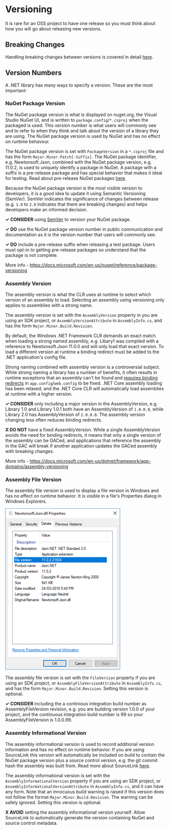 ﻿# Versioning

It is rare for an OSS project to have one release so you must think about how you will go about releasing new versions.

## Breaking Changes

Handling breaking changes between versions is covered in detail [here](./breaking-changes.md).

## Version Numbers

A .NET library has many ways to specify a version. These are the most important:

### NuGet Package Version

The NuGet package version is what is displayed on nuget.org, the Visual Studio NuGet UI, and is written to `package.config`/`*.csproj` when the packaged is used. This version number is what users will commonly see and to refer to when they think and talk about the version of a library they are using. The NuGet package version is used by NuGet and has no effect on runtime behavour.

The NuGet package version is set with `PackageVersion` in a `*.csproj` file and has the form `Major.Minor.Patch[-Suffix]`. The NuGet package identifier, e.g. Newtonsoft.Json, combined with the NuGet package version, e.g. 11.0.2, is used to uniquely identify a package in NuGet. A package with a suffix is a pre-release package and has special behavior that makes it ideal for testing. Read about pre-release NuGet packages [here](./nuget.md#prerelease).

Because the NuGet package version is the most visible version to developers, it is a good idea to update it using Semantic Versioning (SemVer). SemVer indicates the significance of changes between release (e.g. `1.0` to `2.0` indicates that there are breaking changes) and helps developers make an informed decision.

**✓ CONSIDER** using [SemVer](https://semver.org/) to version your NuGet package.

**✓ DO** use the NuGet package version number in public communication and documentation as it is the version number that users will commonly see.

**✓ DO** include a pre-release suffix when releasing a test package. Users must opt-in to getting pre-release packages so understand that the package is not complete.

More info - https://docs.microsoft.com/en-us/nuget/reference/package-versioning

### Assembly Version

The assembly version is what the CLR uses at runtime to select which version of an assembly to load. Selecting an assembly using versioning only applies to assemblies with a strong name.

The assembly version is set with the `AssemblyVersion` property in you are using an SDK project, or `AssemblyVersionAttribute` in `AssemblyInfo.cs`, and has the form `Major.Minor.Build.Revision`.

By default, the Windows .NET Framework CLR demands an exact match when loading a strong named assembly, e.g. Libary1 was compiled with a reference to Newtonsoft.Json 11.0.0 and will only load that exact version. To load a different version at runtime a binding redirect must be added to the .NET application's config file.

Strong naming combined with assembly version is a controversial subject. While strong naming a library has a number of benefits, it often results in runtime exceptions that an assembly can't be found and [requires binding redirects](https://docs.microsoft.com/en-us/dotnet/framework/configure-apps/redirect-assembly-versions) in `app.config`/`web.config` to be fixed. .NET Core assembly loading has been relaxed, and the .NET Core CLR will automatically load assemblies at runtime with a higher version.

**✓ CONSIDER** only including a major version in the AssemblyVersion, e.g. Library 1.0 and Library 1.0.1 both have an AssemblyVersion of `1.0.0.0`, while Library 2.0 has AssemblyVersion of `2.0.0.0`. The assembly version changing less often reduces binding redirects.

**X DO NOT** have a fixed AssemblyVersion. While a single AssemblyVersion avoids the need for binding redirects, it means that only a single version of the assembly can be GACed, and applications that reference the assembly in the GAC will break if another application updates the GACed assembly with breaking changes.

More info - https://docs.microsoft.com/en-us/dotnet/framework/app-domains/assembly-versioning

### Assembly File Version

The assembly file version is used to display a file version in Windows and has no effect on runtime behavior. It is visible in a file's Properties dialog in Windows Explorers.

![alt text](./images/win-properties.png "Windows Explorer")

The assembly file version is set with the `FileVersion` property if you are using an SDK project, or `AssemblyFileVersionAttribute` in `AssemblyInfo.cs`, and has the form `Major.Minor.Build.Revision`. Setting this version is optional.

**✓ CONSIDER** including the a continious integration build number as AssemblyFileVersion revision, e.g. you are building version 1.0.0 of your project, and the continuous integration build number is 99 so your AssemblyFileVersion is 1.0.0.99.

### Assembly Informational Version

The assembly informational version is used to record additional version information and has no effect on runtime behavior. If you are using SourceLink this version will automatically be included on build to contain the NuGet package version plus a source control version, e.g. the git commit hash the assembly was built from. Read more about SourceLink [here](./sourcelink.md).

The assembly informational version is set with the `AssemblyInformationalVersion` property if you are using an SDK project, or `AssemblyInformationalVersionAttribute` in `AssemblyInfo.cs`, and it can have any form. Note that an innocuous build warning is raised if this version does not follow the format `Major.Minor.Build.Revision`. The warning can be safely ignored. Setting this version is optional.

**X AVOID** setting the assembly informational version yourself. Allow SourceLink to automatically generate the version containing NuGet and source control metadata.